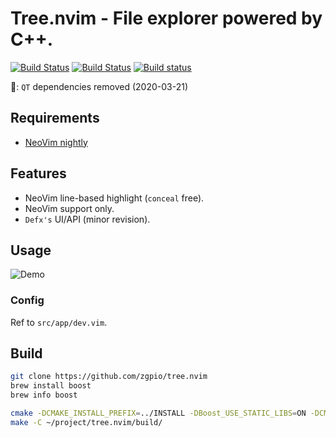 # Tree.nvim - File explorer powered by C++.

[![Build Status](https://circleci.com/gh/zgpio/tree.nvim.svg?style=svg)](https://circleci.com/gh/zgpio/tree.nvim)
[![Build Status](https://travis-ci.org/zgpio/tree.nvim.svg?branch=master)](https://travis-ci.org/zgpio/tree.nvim)
[![Build status](https://ci.appveyor.com/api/projects/status/v0tb04id681b49xx/branch/master?svg=true)](https://ci.appveyor.com/project/zgpio/tree-nvim/branch/master)

🎉: `QT` dependencies removed (2020-03-21)

## Requirements
- [NeoVim nightly](https://github.com/neovim/neovim/releases/tag/nightly)

## Features
- NeoVim line-based highlight (`conceal` free).
- NeoVim support only.
- `Defx's` UI/API (minor revision).

## Usage
![Demo](https://user-images.githubusercontent.com/19503791/86912092-f3326f00-c14e-11ea-9d98-b65563c1bd6c.png)

### Config
Ref to `src/app/dev.vim`.

## Build
```sh
git clone https://github.com/zgpio/tree.nvim
brew install boost
brew info boost

cmake -DCMAKE_INSTALL_PREFIX=../INSTALL -DBoost_USE_STATIC_LIBS=ON -DCMAKE_BUILD_TYPE=Release -S ~/project/tree.nvim/ -B ~/project/tree.nvim/build
make -C ~/project/tree.nvim/build/
```

